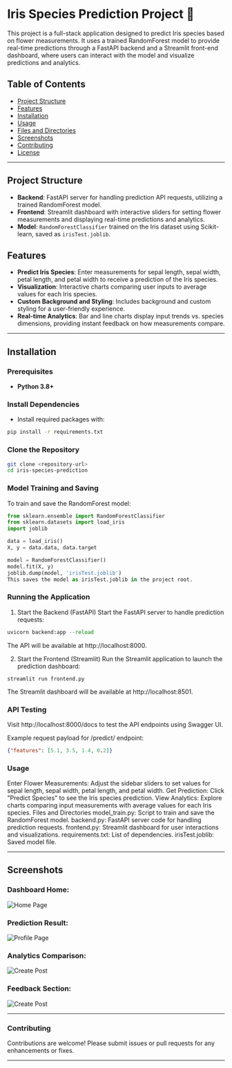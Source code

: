 # Iris Species Prediction Project 🌸

This project is a full-stack application designed to predict Iris species based on flower measurements. It uses a trained RandomForest model to provide real-time predictions through a FastAPI backend and a Streamlit front-end dashboard, where users can interact with the model and visualize predictions and analytics.

## Table of Contents

- [Project Structure](#project-structure)
- [Features](#features)
- [Installation](#installation)
- [Usage](#usage)
- [Files and Directories](#files-and-directories)
- [Screenshots](#screenshots)
- [Contributing](#contributing)
- [License](#license)

---

## Project Structure

- **Backend**: FastAPI server for handling prediction API requests, utilizing a trained RandomForest model.
- **Frontend**: Streamlit dashboard with interactive sliders for setting flower measurements and displaying real-time predictions and analytics.
- **Model**: `RandomForestClassifier` trained on the Iris dataset using Scikit-learn, saved as `irisTest.joblib`.

## Features

- **Predict Iris Species**: Enter measurements for sepal length, sepal width, petal length, and petal width to receive a prediction of the Iris species.
- **Visualization**: Interactive charts comparing user inputs to average values for each Iris species.
- **Custom Background and Styling**: Includes background and custom styling for a user-friendly experience.
- **Real-time Analytics**: Bar and line charts display input trends vs. species dimensions, providing instant feedback on how measurements compare.

---

## Installation

### Prerequisites

- **Python 3.8+**

### Install Dependencies

- Install required packages with:
```bash
pip install -r requirements.txt
```

### Clone the Repository
```bash
git clone <repository-url>
cd iris-species-prediction
```
### Model Training and Saving
To train and save the RandomForest model:

```python
from sklearn.ensemble import RandomForestClassifier
from sklearn.datasets import load_iris
import joblib

data = load_iris()
X, y = data.data, data.target

model = RandomForestClassifier()
model.fit(X, y)
joblib.dump(model, 'irisTest.joblib')
This saves the model as irisTest.joblib in the project root.
```

### Running the Application
1. Start the Backend (FastAPI)
Start the FastAPI server to handle prediction requests:
```python
uvicorn backend:app --reload
```
The API will be available at http://localhost:8000.

2. Start the Frontend (Streamlit)
Run the Streamlit application to launch the prediction dashboard:

```puyhon
streamlit run frontend.py
```
The Streamlit dashboard will be available at http://localhost:8501.

### API Testing
Visit http://localhost:8000/docs to test the API endpoints using Swagger UI.

Example request payload for /predict/ endpoint:

```json
{"features": [5.1, 3.5, 1.4, 0.2]}
```
### Usage
Enter Flower Measurements: Adjust the sidebar sliders to set values for sepal length, sepal width, petal length, and petal width.
Get Prediction: Click "Predict Species" to see the Iris species prediction.
View Analytics: Explore charts comparing input measurements with average values for each Iris species.
Files and Directories
model_train.py: Script to train and save the RandomForest model.
backend.py: FastAPI server code for handling prediction requests.
frontend.py: Streamlit dashboard for user interactions and visualizations.
requirements.txt: List of dependencies.
irisTest.joblib: Saved model file.

---

## Screenshots

### Dashboard Home:

![Home Page](https://github.com/user-attachments/assets/503820df-e9f5-4101-ba4a-f46e75161289)


### Prediction Result:

![Profile Page](https://github.com/user-attachments/assets/6b187543-ef1e-4d29-9d0f-3833a2e3e536)


### Analytics Comparison:

![Create Post](https://github.com/user-attachments/assets/68fda79c-d46a-4b85-9217-38715348b9d4)


### Feedback Section:

![Create Post](https://github.com/user-attachments/assets/0e22a645-4485-4c3f-a4a5-9d04c9003a26)


---

### Contributing
Contributions are welcome! Please submit issues or pull requests for any enhancements or fixes.

---

